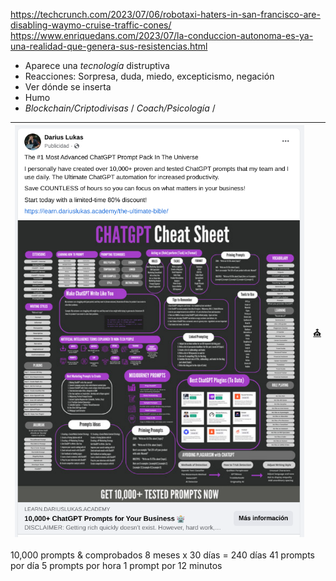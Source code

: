 

https://techcrunch.com/2023/07/06/robotaxi-haters-in-san-francisco-are-disabling-waymo-cruise-traffic-cones/
https://www.enriquedans.com/2023/07/la-conduccion-autonoma-es-ya-una-realidad-que-genera-sus-resistencias.html

- Aparece una *tecnología* distruptiva
- Reacciones: Sorpresa, duda, miedo, excepticismo, negación
- Ver dónde se inserta
- Humo
- *Blockchain/Criptodivisas* / *Coach/Psicología* / 

|![](/imagenes/bibliaChatGPT.png)|[⛪](https://learn.dariuslukas.academy/the-ultimate-bible/)|
|-|-|
10,000 prompts & comprobados
8 meses x 30 días = 240 días
41 prompts por día
5 prompts por hora
1 prompt por 12 minutos